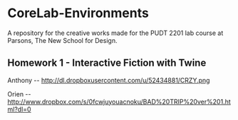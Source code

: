 # CoreLab-Environments
A repository for the creative works made for the PUDT 2201 lab course at Parsons, The New School for Design. 


## Homework 1 - Interactive Fiction with Twine

Anthony -- http://dl.dropboxusercontent.com/u/52434881/CRZY.png

  Orien -- http://www.dropbox.com/s/0fcwjuyouacnoku/BAD%20TRIP%20ver%201.html?dl=0
